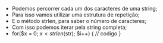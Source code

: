 * Podemos percorrer cada um dos caracteres de uma string;
* Para isso vamos utilizar uma estrutura de repetição;
* E o método strlen, para saber o número de caracteres;
* Com isso podemos iterar pela string completa; 
* for($x = 0; $x < strlen($str); $i++) {
	 // codigo 
 }